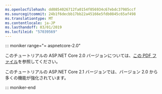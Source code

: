 ```yaml
---
ms.openlocfilehash: dd0854026712fa0154f056934c67ebdc37985ccf
ms.sourcegitcommit: 24b1f6decbb17bb22a45166e5fdb0845c65af498
ms.translationtype: MT
ms.contentlocale: ja-JP
ms.lasthandoff: 03/01/2019
ms.locfileid: "57039569"
---
```

::: moniker range="= aspnetcore-2.0"

このチュートリアルの ASP.NET Core 2.0 バージョンについては、[この PDF ファイル](https://webpifeed.blob.core.windows.net/webpifeed/Partners/PDF-6-18-18.pdf)を参照してください。

このチュートリアルの ASP.NET Core 2.1 バージョンでは、バージョン 2.0 から多くの機能が強化されています。

::: moniker-end
